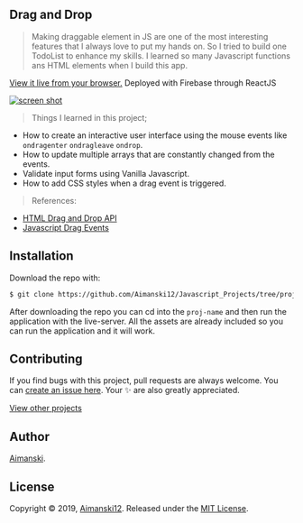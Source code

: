 ## Drag and Drop


> Making draggable element in JS are one of the most interesting features that I always love to put my hands on. So I tried to build one TodoList to enhance my skills. I learned so many Javascript functions ans HTML elements when I build this app. 

[View it live from your browser.](http://bit.ly/aiman-js12-dragndrop) Deployed with Firebase through ReactJS<br>


<div float="left">
  <a href="https://youtu.be/KOctk_GGe4c">
    <img src="https://github.com/Aimanski12/proj-resource/blob/master/libs/proj-js12-dragNdrop.gif" alt="screen shot">
  </a>
</div>

> Things I learned in this project;
  * How to create an interactive user interface using the mouse events like `ondragenter` `ondragleave` `ondrop`.
  * How to update multiple arrays that are constantly changed from the events.
  * Validate input forms using Vanilla Javascript. 
  * How to add CSS styles when a drag event is triggered.

> References:
  * [HTML Drag and Drop API](https://developer.mozilla.org/en-US/docs/Web/API/HTML_Drag_and_Drop_API)
  * [Javascript Drag Events](https://developer.mozilla.org/en-US/docs/Web/API/Document/drag_event)
## Installation

Download the repo with:

```bash
$ git clone https://github.com/Aimanski12/Javascript_Projects/tree/proj12 proj-name
```

After downloading the repo you can cd into the `proj-name` and then run the application with the live-server. All the assets are already included so you can run the application and it will work. 

## Contributing

If you find bugs with this project, pull requests are always welcome. You can [create an issue here](https://github.com/Aimanski12/Javascript_Projects/issues/new).
Your :sparkles: are also greatly appreciated.

[View other projects](http://bit.ly/aiman-javascript-projects)

## Author

[Aimanski](http://bit.ly/aiman-profile-github).

## License 

Copyright © 2019, [Aimanski12](http://bit.ly/aiman-profile-github).
Released under the [MIT License](LICENSE).


